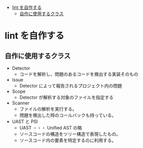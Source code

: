 <!-- TOC START min:1 max:3 link:true asterisk:false update:true -->
- [lint を自作する](#lint-を自作する)
  - [自作に使用するクラス](#自作に使用するクラス)
<!-- TOC END -->


# lint を自作する

## 自作に使用するクラス

- Detector
  - コードを解析し、問題のあるコードを検出する実装そのもの
- Issue
  - Detector によって報告されるプロジェクト内の問題
- Scope
  - Detector が解析する対象のファイルを指定する
- Scanner
  - ファイルの解析を実行する。
  - 問題を検出した時のコールバックも持っている。
- UAST と PSI
  - UAST ・・・ Unified AST の略
  - ソースコードの構造をツリー構造で表現したもの。
  - ソースコード内の要素を特定するのに利用する。
